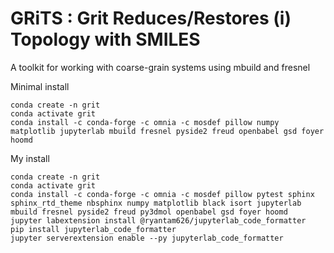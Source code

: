 # GRiTS : Grit Reduces/Restores (i) Topology with SMILES
A toolkit for working with coarse-grain systems using mbuild and fresnel

Minimal install
```
conda create -n grit
conda activate grit
conda install -c conda-forge -c omnia -c mosdef pillow numpy matplotlib jupyterlab mbuild fresnel pyside2 freud openbabel gsd foyer hoomd
```

My install
```
conda create -n grit
conda activate grit
conda install -c conda-forge -c omnia -c mosdef pillow pytest sphinx sphinx_rtd_theme nbsphinx numpy matplotlib black isort jupyterlab mbuild fresnel pyside2 freud py3dmol openbabel gsd foyer hoomd
jupyter labextension install @ryantam626/jupyterlab_code_formatter
pip install jupyterlab_code_formatter
jupyter serverextension enable --py jupyterlab_code_formatter
```
